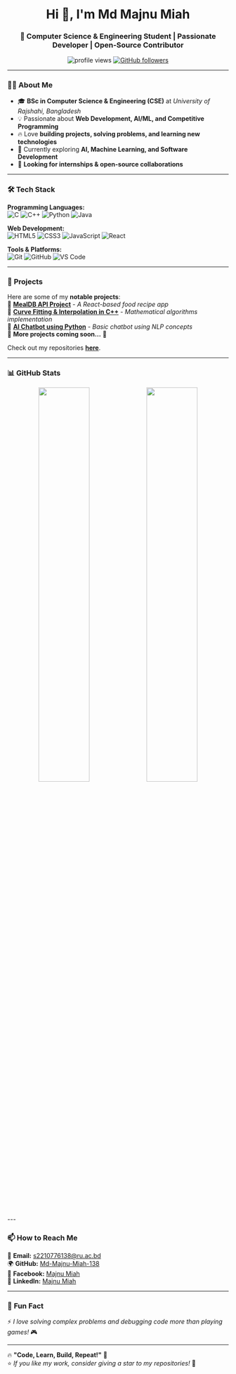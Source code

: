 <h1 align="center">Hi 👋, I'm Md Majnu Miah</h1>
<h3 align="center">🚀 Computer Science & Engineering Student | Passionate Developer | Open-Source Contributor</h3>

<p align="center">
  <img src="https://komarev.com/ghpvc/?username=Md-Majnu-Miah-138&label=Profile%20Views&color=0e75b6&style=flat" alt="profile views" />
  <a href="https://github.com/Md-Majnu-Miah-138?tab=followers">
    <img src="https://img.shields.io/github/followers/Md-Majnu-Miah-138?label=Followers&style=social" alt="GitHub followers" />
  </a>
</p>

---

### 👨‍💻 **About Me**
- 🎓 **BSc in Computer Science & Engineering (CSE)** at *University of Rajshahi, Bangladesh*  
- 💡 Passionate about **Web Development, AI/ML, and Competitive Programming**  
- 🔥 Love **building projects, solving problems, and learning new technologies**  
- 🌱 Currently exploring **AI, Machine Learning, and Software Development**  
- 💼 **Looking for internships & open-source collaborations**  

---

### 🛠 **Tech Stack**
**Programming Languages:**  
![C](https://img.shields.io/badge/-C-00599C?style=flat-square&logo=c&logoColor=white)
![C++](https://img.shields.io/badge/-C++-00599C?style=flat-square&logo=c%2B%2B&logoColor=white)
![Python](https://img.shields.io/badge/-Python-3776AB?style=flat-square&logo=python&logoColor=white)
![Java](https://img.shields.io/badge/-Java-007396?style=flat-square&logo=java&logoColor=white)

**Web Development:**  
![HTML5](https://img.shields.io/badge/-HTML5-E34F26?style=flat-square&logo=html5&logoColor=white)
![CSS3](https://img.shields.io/badge/-CSS3-1572B6?style=flat-square&logo=css3)
![JavaScript](https://img.shields.io/badge/-JavaScript-F7DF1E?style=flat-square&logo=javascript&logoColor=black)
![React](https://img.shields.io/badge/-React-61DAFB?style=flat-square&logo=react&logoColor=black)

**Tools & Platforms:**  
![Git](https://img.shields.io/badge/-Git-F05032?style=flat-square&logo=git&logoColor=white)
![GitHub](https://img.shields.io/badge/-GitHub-181717?style=flat-square&logo=github)
![VS Code](https://img.shields.io/badge/-VS%20Code-007ACC?style=flat-square&logo=visual-studio-code&logoColor=white)

---

### 🚀 **Projects**
Here are some of my **notable projects**:  
🔹 **[MealDB API Project](https://github.com/Md-Majnu-Miah-138/MealDB-React)** - *A React-based food recipe app*  
🔹 **[Curve Fitting & Interpolation in C++](https://github.com/Md-Majnu-Miah-138/Curve-Fitting-Cpp)** - *Mathematical algorithms implementation*  
🔹 **[AI Chatbot using Python](https://github.com/Md-Majnu-Miah-138/AI-Chatbot)** - *Basic chatbot using NLP concepts*  
🔹 **More projects coming soon...** 🚀  

Check out my repositories **[here](https://github.com/Md-Majnu-Miah-138?tab=repositories)**.

---

### 📊 **GitHub Stats**
<p align="center">
  <img width="48%" src="https://github-readme-stats-sigma-five.vercel.app/api?username=Md-Majnu-Miah-138&show_icons=true&theme=tokyonight" />
  <img width="48%" src="https://github-readme-streak-stats.herokuapp.com/?user=Md-Majnu-Miah-138&theme=tokyonight" />
</p>
---

### 📫 **How to Reach Me**
📧 **Email:** [s2210776138@ru.ac.bd](mailto:s2210776138@ru.ac.bd)  
🌍 **GitHub:** [Md-Majnu-Miah-138](https://github.com/Md-Majnu-Miah-138)  
🔹 **Facebook:** [Majnu Miah](https://www.facebook.com/Majnu.01810401588.ruCSE.21.22)  
💼 **LinkedIn:** [Majnu Miah](https://www.linkedin.com/in/majnu-miah-959097247/)  

---

### 🎯 **Fun Fact**
⚡ *I love solving complex problems and debugging code more than playing games!* 🎮  

---

🔥 **"Code, Learn, Build, Repeat!"** 🚀  
⭐ *If you like my work, consider giving a star to my repositories!* 🌟  
